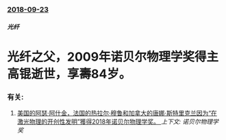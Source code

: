 ### [2018-09-23](/news/2018/09/23/index.md)

##### 光纤
# 光纤之父，2009年诺贝尔物理学奖得主高锟逝世，享壽84岁。




### 有关:

1. [美国的阿瑟·阿什金，法国的热拉尔·穆鲁和加拿大的唐娜·斯特里克兰因为“在激光物理的开创性发明”獲得2018年诺贝尔物理学奖。 ](/news/2018/10/2/美国的阿瑟-阿什金-法国的热拉尔-穆鲁和加拿大的唐娜-斯特里克兰因为-在激光物理的开创性发明-獲得2018年诺贝尔物理学.md) _上下文: 诺贝尔物理学奖_
